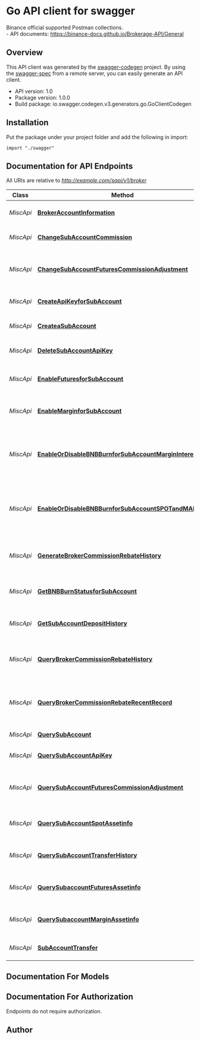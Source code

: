 # Go API client for swagger

Binance official supported Postman collections.<br/> - API documents: https://binance-docs.github.io/Brokerage-API/General

## Overview
This API client was generated by the [swagger-codegen](https://github.com/swagger-api/swagger-codegen) project.  By using the [swagger-spec](https://github.com/swagger-api/swagger-spec) from a remote server, you can easily generate an API client.

- API version: 1.0
- Package version: 1.0.0
- Build package: io.swagger.codegen.v3.generators.go.GoClientCodegen

## Installation
Put the package under your project folder and add the following in import:
```golang
import "./swagger"
```

## Documentation for API Endpoints

All URIs are relative to *http://example.com/sapi/v1/broker*

Class | Method | HTTP request | Description
------------ | ------------- | ------------- | -------------
*MiscApi* | [**BrokerAccountInformation**](docs/MiscApi.md#brokeraccountinformation) | **Get** /info | Broker Account Information
*MiscApi* | [**ChangeSubAccountCommission**](docs/MiscApi.md#changesubaccountcommission) | **Post** /subAccountApi/commission | Change Sub Account Commission
*MiscApi* | [**ChangeSubAccountFuturesCommissionAdjustment**](docs/MiscApi.md#changesubaccountfuturescommissionadjustment) | **Post** /subAccountApi/commission/futures | Change Sub Account Futures Commission Adjustment
*MiscApi* | [**CreateApiKeyforSubAccount**](docs/MiscApi.md#createapikeyforsubaccount) | **Post** /subAccountApi | Create Api Key for Sub Account
*MiscApi* | [**CreateaSubAccount**](docs/MiscApi.md#createasubaccount) | **Post** /subAccount | Create a Sub Account
*MiscApi* | [**DeleteSubAccountApiKey**](docs/MiscApi.md#deletesubaccountapikey) | **Delete** /subAccountApi | Delete Sub Account Api Key
*MiscApi* | [**EnableFuturesforSubAccount**](docs/MiscApi.md#enablefuturesforsubaccount) | **Post** /subAccount/futures | Enable Futures for Sub Account
*MiscApi* | [**EnableMarginforSubAccount**](docs/MiscApi.md#enablemarginforsubaccount) | **Post** /subAccount/margin | Enable Margin for Sub Account
*MiscApi* | [**EnableOrDisableBNBBurnforSubAccountMarginInterest**](docs/MiscApi.md#enableordisablebnbburnforsubaccountmargininterest) | **Post** /subAccount/bnbBurn/marginInterest | Enable Or Disable BNB Burn for Sub Account Margin Interest
*MiscApi* | [**EnableOrDisableBNBBurnforSubAccountSPOTandMARGIN**](docs/MiscApi.md#enableordisablebnbburnforsubaccountspotandmargin) | **Post** /subAccount/bnbBurn/spot | Enable Or Disable BNB Burn for Sub Account SPOT and MARGIN
*MiscApi* | [**GenerateBrokerCommissionRebateHistory**](docs/MiscApi.md#generatebrokercommissionrebatehistory) | **Post** /rebate/historicalRecord | Generate Broker Commission Rebate History
*MiscApi* | [**GetBNBBurnStatusforSubAccount**](docs/MiscApi.md#getbnbburnstatusforsubaccount) | **Get** /subAccount/bnbBurn/status | Get BNB Burn Status for Sub Account
*MiscApi* | [**GetSubAccountDepositHistory**](docs/MiscApi.md#getsubaccountdeposithistory) | **Get** /subAccount/depositHist | Get Sub Account Deposit History
*MiscApi* | [**QueryBrokerCommissionRebateHistory**](docs/MiscApi.md#querybrokercommissionrebatehistory) | **Get** /rebate/historicalRecord | Query Broker Commission Rebate History
*MiscApi* | [**QueryBrokerCommissionRebateRecentRecord**](docs/MiscApi.md#querybrokercommissionrebaterecentrecord) | **Get** /rebate/recentRecord | Query Broker Commission Rebate Recent Record
*MiscApi* | [**QuerySubAccount**](docs/MiscApi.md#querysubaccount) | **Get** /subAccount | Query Sub Account
*MiscApi* | [**QuerySubAccountApiKey**](docs/MiscApi.md#querysubaccountapikey) | **Get** /subAccountApi | Query Sub Account Api Key
*MiscApi* | [**QuerySubAccountFuturesCommissionAdjustment**](docs/MiscApi.md#querysubaccountfuturescommissionadjustment) | **Get** /subAccountApi/commission/futures | Query Sub Account Futures Commission Adjustment
*MiscApi* | [**QuerySubAccountSpotAssetinfo**](docs/MiscApi.md#querysubaccountspotassetinfo) | **Get** /subAccount/spotSummary | Query Sub Account Spot Asset info
*MiscApi* | [**QuerySubAccountTransferHistory**](docs/MiscApi.md#querysubaccounttransferhistory) | **Get** /transfer | Query Sub Account Transfer History
*MiscApi* | [**QuerySubaccountFuturesAssetinfo**](docs/MiscApi.md#querysubaccountfuturesassetinfo) | **Get** /subAccount/futuresSummary | Query Subaccount Futures Asset info
*MiscApi* | [**QuerySubaccountMarginAssetinfo**](docs/MiscApi.md#querysubaccountmarginassetinfo) | **Get** /subAccount/marginSummary | Query Subaccount Margin Asset info
*MiscApi* | [**SubAccountTransfer**](docs/MiscApi.md#subaccounttransfer) | **Post** /transfer | Sub Account Transfer

## Documentation For Models


## Documentation For Authorization
 Endpoints do not require authorization.


## Author


